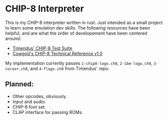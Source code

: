 # CHIP-8 Interpreter
This is my CHIP-8 interpreter written in rust. Just intended as a small project to learn some emulation dev skills. The following resources have been helpful, and are what the order of developement have been centered around:

+ [Timendus' CHIP-8 Test Suite](https://github.com/Timendus/chip8-test-suite?tab=readme-ov-file#corax-opcode-test)
+ [Cowgod's CHIP-8 Technical Reference v1.0](http://devernay.free.fr/hacks/chip8/C8TECH10.HTM)

My implementation currently passes `1-chip8-logo.ch8`, `2-ibm-logo.ch8`, `3-corax+.ch8`, and `4-flags.ch8` from Timendus' repo.

## Planned:
+ Other opcodes, obviously.
+ Input and audio.
+ CHIP-8 font set.
+ CLAP interface for passing ROMs.
